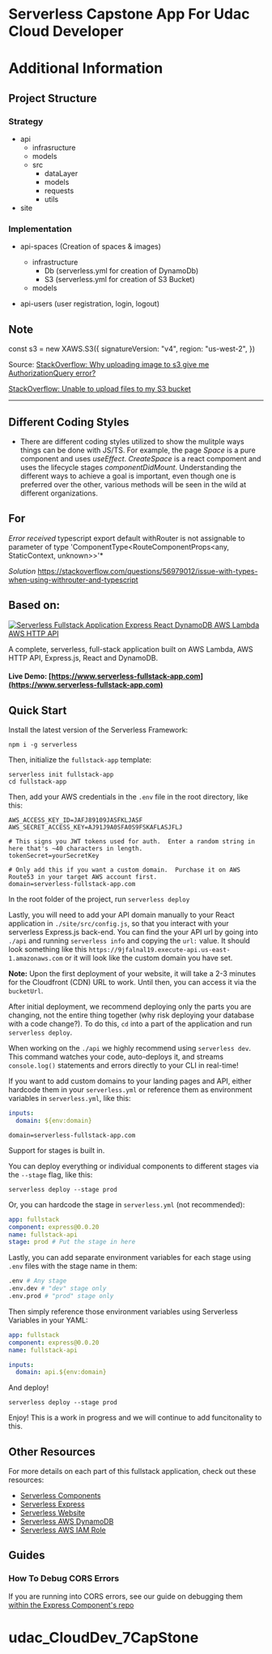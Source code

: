 # Serverless Capstone App For Udac Cloud Developer

# Additional Information

## Project Structure

### Strategy

- api
  - infrasructure
  - models
  - src
    - dataLayer
    - models
    - requests
    - utils
- site

### Implementation

- api-spaces (Creation of spaces & images)

  - infrastructure
    - Db (serverless.yml for creation of DynamoDb)
    - S3 (serverless.yml for creation of S3 Bucket)
  - models

- api-users (user registration, login, logout)

## Note

const s3 = new XAWS.S3({
signatureVersion: "v4",
region: "us-west-2",
})

Source:
[StackOverflow: Why uploading image to s3 give me AuthorizationQuery error? ](https://stackoverflow.com/questions/51824276/why-uploading-image-to-s3-give-me-authorizationquery-error)

[StackOverflow: Unable to upload files to my S3 bucket](https://stackoverflow.com/questions/50312184/unable-to-upload-files-to-my-s3-bucket)

---

## Different Coding Styles

- There are different coding styles utilized to show the mulitple ways things can be done with JS/TS. For example, the page _Space_ is a pure component and uses _useEffect_. _CreateSpace_ is a react compoment and uses the lifecycle stages _componentDidMount_. Understanding the different ways to achieve a goal is important, even though one is preferred over the other, various methods will be seen in the wild at different organizations.

## For

_Error received_
typescript export default withRouter is not assignable to parameter of type 'ComponentType<RouteComponentProps<any, StaticContext, unknown>>'\*

_Solution_
https://stackoverflow.com/questions/56979012/issue-with-types-when-using-withrouter-and-typescript

## Based on:

[![Serverless Fullstack Application Express React DynamoDB AWS Lambda AWS HTTP API](https://s3.amazonaws.com/assets.github.serverless/components/readme-serverless-framework-fullstack-application.png)](https://www.serverless-fullstack-app.com)

A complete, serverless, full-stack application built on AWS Lambda, AWS HTTP API, Express.js, React and DynamoDB.

#### Live Demo: [https://www.serverless-fullstack-app.com](https://www.serverless-fullstack-app.com)

## Quick Start

Install the latest version of the Serverless Framework:

```
npm i -g serverless
```

Then, initialize the `fullstack-app` template:

```
serverless init fullstack-app
cd fullstack-app
```

Then, add your AWS credentials in the `.env` file in the root directory, like this:

```text
AWS_ACCESS_KEY_ID=JAFJ89109JASFKLJASF
AWS_SECRET_ACCESS_KEY=AJ91J9A0SFA0S9FSKAFLASJFLJ

# This signs you JWT tokens used for auth.  Enter a random string in here that's ~40 characters in length.
tokenSecret=yourSecretKey

# Only add this if you want a custom domain.  Purchase it on AWS Route53 in your target AWS account first.
domain=serverless-fullstack-app.com
```

In the root folder of the project, run `serverless deploy`

Lastly, you will need to add your API domain manually to your React application in `./site/src/config.js`, so that you interact with your serverless Express.js back-end. You can find the your API url by going into `./api` and running `serverless info` and copying the `url:` value. It should look something like this `https://9jfalnal19.execute-api.us-east-1.amazonaws.com` or it will look like the custom domain you have set.

**Note:** Upon the first deployment of your website, it will take a 2-3 minutes for the Cloudfront (CDN) URL to work. Until then, you can access it via the `bucketUrl`.

After initial deployment, we recommend deploying only the parts you are changing, not the entire thing together (why risk deploying your database with a code change?). To do this, `cd` into a part of the application and run `serverless deploy`.

When working on the `./api` we highly recommend using `serverless dev`. This command watches your code, auto-deploys it, and streams `console.log()` statements and errors directly to your CLI in real-time!

If you want to add custom domains to your landing pages and API, either hardcode them in your `serverless.yml` or reference them as environment variables in `serverless.yml`, like this:

```yaml
inputs:
  domain: ${env:domain}
```

```text
domain=serverless-fullstack-app.com
```

Support for stages is built in.

You can deploy everything or individual components to different stages via the `--stage` flag, like this:

`serverless deploy --stage prod`

Or, you can hardcode the stage in `serverless.yml` (not recommended):

```yaml
app: fullstack
component: express@0.0.20
name: fullstack-api
stage: prod # Put the stage in here
```

Lastly, you can add separate environment variables for each stage using `.env` files with the stage name in them:

```bash
.env # Any stage
.env.dev # "dev" stage only
.env.prod # "prod" stage only
```

Then simply reference those environment variables using Serverless Variables in your YAML:

```yaml
app: fullstack
component: express@0.0.20
name: fullstack-api

inputs:
  domain: api.${env:domain}
```

And deploy!

`serverless deploy --stage prod`

Enjoy! This is a work in progress and we will continue to add funcitonality to this.

## Other Resources

For more details on each part of this fullstack application, check out these resources:

- [Serverless Components](https://github.com/serverless/components)
- [Serverless Express](https://github.com/serverless-components/express)
- [Serverless Website](https://github.com/serverless-components/website)
- [Serverless AWS DynamoDB](https://github.com/serverless-components/aws-dynamodb)
- [Serverless AWS IAM Role](https://github.com/serverless-components/aws-iam-role)

## Guides

### How To Debug CORS Errors

If you are running into CORS errors, see our guide on debugging them [within the Express Component's repo](https://github.com/serverless-components/express/blob/master/README.md#how-to-debug-cors-errors)

# udac_CloudDev_7CapStone
